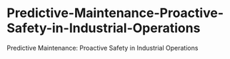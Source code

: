 # Predictive-Maintenance-Proactive-Safety-in-Industrial-Operations
Predictive Maintenance: Proactive Safety in Industrial Operations
